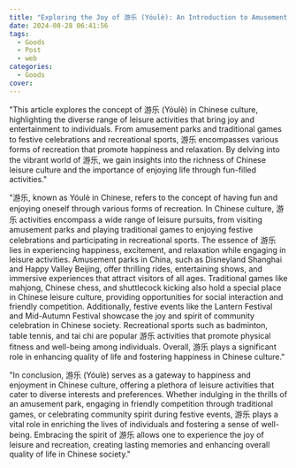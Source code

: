 ```yaml
---
title: "Exploring the Joy of 游乐 (Yóulè): An Introduction to Amusement in Chinese Culture"
date: 2024-08-28 06:41:56
tags:
  - Goods
  - Post
  - web
categories:
  - Goods
cover:
---
```


"This article explores the concept of 游乐 (Yóulè) in Chinese culture, highlighting the diverse range of leisure activities that bring joy and entertainment to individuals. From amusement parks and traditional games to festive celebrations and recreational sports, 游乐 encompasses various forms of recreation that promote happiness and relaxation. By delving into the vibrant world of 游乐, we gain insights into the richness of Chinese leisure culture and the importance of enjoying life through fun-filled activities."

"游乐, known as Yóulè in Chinese, refers to the concept of having fun and enjoying oneself through various forms of recreation. In Chinese culture, 游乐 activities encompass a wide range of leisure pursuits, from visiting amusement parks and playing traditional games to enjoying festive celebrations and participating in recreational sports. The essence of 游乐 lies in experiencing happiness, excitement, and relaxation while engaging in leisure activities. Amusement parks in China, such as Disneyland Shanghai and Happy Valley Beijing, offer thrilling rides, entertaining shows, and immersive experiences that attract visitors of all ages. Traditional games like mahjong, Chinese chess, and shuttlecock kicking also hold a special place in Chinese leisure culture, providing opportunities for social interaction and friendly competition. Additionally, festive events like the Lantern Festival and Mid-Autumn Festival showcase the joy and spirit of community celebration in Chinese society. Recreational sports such as badminton, table tennis, and tai chi are popular 游乐 activities that promote physical fitness and well-being among individuals. Overall, 游乐 plays a significant role in enhancing quality of life and fostering happiness in Chinese culture."

"In conclusion, 游乐 (Yóulè) serves as a gateway to happiness and enjoyment in Chinese culture, offering a plethora of leisure activities that cater to diverse interests and preferences. Whether indulging in the thrills of an amusement park, engaging in friendly competition through traditional games, or celebrating community spirit during festive events, 游乐 plays a vital role in enriching the lives of individuals and fostering a sense of well-being. Embracing the spirit of 游乐 allows one to experience the joy of leisure and recreation, creating lasting memories and enhancing overall quality of life in Chinese society."
